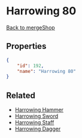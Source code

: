 # Harrowing 80

<no description available>

[Back to mergeShop](../merge-shops.md)

## Properties

```json
{
    "id": 192,
    "name": "Harrowing 80"
}
```

## Related

- [Harrowing Hammer](../items/10828-harrowing-hammer.md)
- [Harrowing Sword](../items/10840-harrowing-sword.md)
- [Harrowing Staff](../items/10852-harrowing-staff.md)
- [Harrowing Dagger](../items/10864-harrowing-dagger.md)

